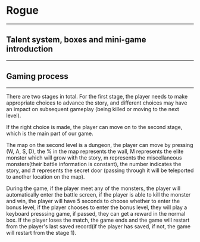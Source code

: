 # Rogue

--------

## Talent system, boxes and mini-game introduction

--------

## Gaming process

-----------------

There are two stages in total. For the first stage, the player needs to make appropriate choices to advance the story, and different choices may have an impact on subsequent gameplay (being killed or moving to the next level). 

If the right choice is made, the player can move on to the second stage, which is the main part of our game.

The map on the second level is a dungeon, the player can move by pressing (W, A, S, D), the % in the map represents the wall, M represents the elite monster which will grow with the story, m represents the miscellaneous monsters(their battle information is constant), the number indicates the story, and # represents the secret door (passing through it will be teleported to another location on the map). 

During the game, if the player meet any of the monsters, the player will automatically enter the battle screen, if the player is able to kill the monster and win, the player will have 5 seconds to choose whether to enter the bonus level, if the player chooses to enter the bonus level, they will play a keyboard presssing game, if passed, they can get a reward in the normal box. If the player loses the match, the game ends and the game will restart from the player's last saved record(if the player has saved, if not, the game will restart from the stage 1).
